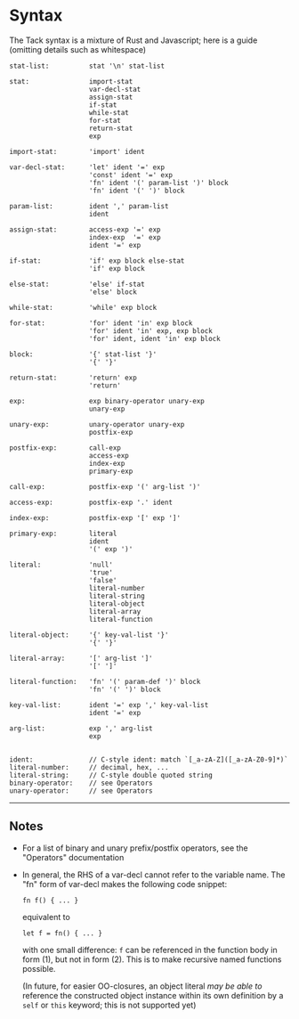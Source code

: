 # Syntax

The Tack syntax is a mixture of Rust and Javascript; here is a guide (omitting details such as whitespace)

```brainfuck
stat-list:          stat '\n' stat-list 

stat:               import-stat
                    var-decl-stat
                    assign-stat
                    if-stat
                    while-stat
                    for-stat
                    return-stat
                    exp

import-stat:        'import' ident

var-decl-stat:      'let' ident '=' exp
                    'const' ident '=' exp
                    'fn' ident '(' param-list ')' block
                    'fn' ident '(' ')' block

param-list:         ident ',' param-list
                    ident

assign-stat:        access-exp '=' exp
                    index-exp  '=' exp
                    ident '=' exp

if-stat:            'if' exp block else-stat
                    'if' exp block

else-stat:          'else' if-stat
                    'else' block

while-stat:         'while' exp block

for-stat:           'for' ident 'in' exp block
                    'for' ident 'in' exp, exp block
                    'for' ident, ident 'in' exp block

block:              '{' stat-list '}'
                    '{' '}'

return-stat:        'return' exp
                    'return'

exp:                exp binary-operator unary-exp
                    unary-exp

unary-exp:          unary-operator unary-exp
                    postfix-exp

postfix-exp:        call-exp
                    access-exp
                    index-exp
                    primary-exp

call-exp:           postfix-exp '(' arg-list ')'

access-exp:         postfix-exp '.' ident

index-exp:          postfix-exp '[' exp ']'

primary-exp:        literal
                    ident
                    '(' exp ')'

literal:            'null'
                    'true'
                    'false'
                    literal-number
                    literal-string
                    literal-object
                    literal-array
                    literal-function

literal-object:     '{' key-val-list '}'
                    '{' '}'

literal-array:      '[' arg-list ']'
                    '[' ']'

literal-function:   'fn' '(' param-def ')' block
                    'fn' '(' ')' block

key-val-list:       ident '=' exp ',' key-val-list
                    ident '=' exp

arg-list:           exp ',' arg-list
                    exp


ident:              // C-style ident: match `[_a-zA-Z]([_a-zA-Z0-9]*)`
literal-number:     // decimal, hex, ...
literal-string:     // C-style double quoted string
binary-operator:    // see Operators
unary-operator:     // see Operators

```

---

## Notes

- For a list of binary and unary prefix/postfix operators, see the "Operators" documentation

- In general, the RHS of a var-decl cannot refer to the variable name.
    The "fn" form of var-decl makes the following code snippet:
        
    `fn f() { ... }`

    equivalent to 

    `let f = fn() { ... }`

    with one small difference: `f` can be referenced in the function body in form (1), but not in form (2). This is to make recursive named functions possible.

    (In future, for easier OO-closures, an object literal _may be able to_ reference the constructed object instance within its own definition by a `self` or `this` keyword; this is not supported yet)